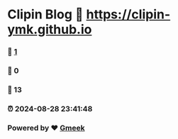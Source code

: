 # Clipin Blog :link: https://clipin-ymk.github.io 
### :page_facing_up: [1](https://clipin-ymk.github.io/tag.html) 
### :speech_balloon: 0 
### :hibiscus: 13 
### :alarm_clock: 2024-08-28 23:41:48 
### Powered by :heart: [Gmeek](https://github.com/Meekdai/Gmeek)
